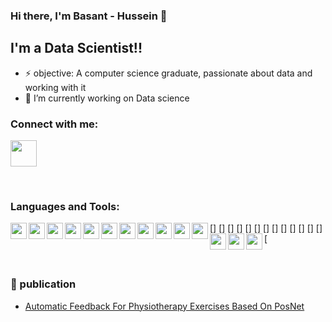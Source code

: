 
### Hi there, I'm Basant - Hussein 👋


## I'm a Data Scientist!!

- ⚡ objective: A computer science graduate, passionate about data and working with it
- 🌱 I’m currently working on Data science

### Connect with me:


[<img width="42px" src="https://png.pngtree.com/png-clipart/20190613/original/pngtree-linkedin-logo-icon-png-image_3570311.jpg">](https://www.linkedin.com/in/basant-hussein-101ab81b0/)

<br />

### Languages and Tools:

[<img align="left" width="26px" src="https://i.pinimg.com/564x/86/35/88/863588a71e465cc3aa5d822c0feafea9.jpg" />]
[<img align="left" width="26px" src="https://i.pinimg.com/564x/a8/53/14/a8531424a5fac660e4261f72ca817141.jpg" />]
[<img align="left" width="26px" src="https://i.pinimg.com/564x/cd/e1/24/cde124ad6037a985f4cd9b6538c894eb.jpg" />]
[<img align="left" width="26px" src="https://i.pinimg.com/564x/09/7b/34/097b349ab1d78c15744c3a89ff457939.jpg" />]
[<img align="left" width="26px" src="https://i.pinimg.com/564x/08/02/51/0802513499a33f26de73d264b9fa6ebf.jpg" />]
[<img align="left" width="26px" src="https://i.pinimg.com/564x/ef/ff/7d/efff7d5cb146fb3ca0f62b87bd641e4d.jpg" />]
[<img align="left" width="26px" src="https://i.pinimg.com/564x/99/f8/87/99f887833c475448723d3c9ac16c179b.jpg" />]
[<img align="left" width="26px" src="https://i.pinimg.com/564x/71/5b/59/715b59c8c7545d9dafb1a04111edde40.jpg" />]
[<img align="left" width="26px" src="https://i.pinimg.com/564x/f0/1d/d4/f01dd49c944e37528fc9f421e8ac4dc7.jpg" />]
[<img align="left" width="26px" src="https://i.pinimg.com/564x/37/4c/e7/374ce78a75963e15ca5a0afb27f70cf6.jpg" />]
[<img align="left" width="26px" src="https://i.pinimg.com/564x/a7/83/4a/a7834a100a80760157feef0fc2d23f9f.jpg" />]
[<img align="left" width="26px" src="https://i.pinimg.com/564x/6a/9d/0d/6a9d0d462cdc2b0b97e607f32aa124e9.jpg" />]
[<img align="left" width="26px" src="https://i.pinimg.com/564x/d9/6a/6f/d96a6f3c394e2949b8b36a1dce76b009.jpg" />]
[<img align="left" width="26px" src="https://i.pinimg.com/236x/e1/ba/f8/e1baf85a6c4da348e472c63bf7a8c60d.jpg" />

<br />




### 📕 publication

<!-- BLOG-POST-LIST:START -->
- [Automatic Feedback For Physiotherapy Exercises Based On PosNet](https://fcihib.journals.ekb.eg/article_116046.html)

<!-- BLOG-POST-LIST:END -->



